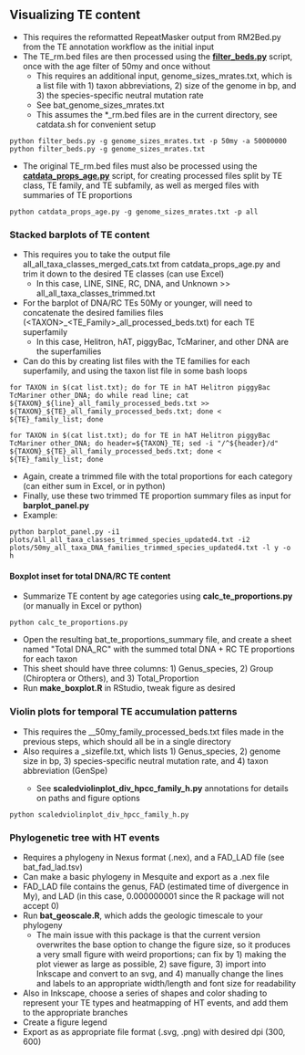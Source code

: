 ## Visualizing TE content
  * This requires the reformatted RepeatMasker output from RM2Bed.py from the TE annotation workflow as the initial input
  * The TE_rm.bed files are then processed using the [**filter_beds.py**](https://github.com/davidaray/bioinfo_tools/blob/master/filter_beds.py) script, once with the age filter of 50my and once without
    * This requires an additional input, genome_sizes_mrates.txt, which is a list file with 1) taxon abbreviations, 2) size of the genome in bp, and 3) the species-specific neutral mutation rate
    * See bat_genome_sizes_mrates.txt
    * This assumes the \*\_rm.bed files are in the current directory, see catdata.sh for convenient setup
  ```
  python filter_beds.py -g genome_sizes_mrates.txt -p 50my -a 50000000
  python filter_beds.py -g genome_sizes_mrates.txt
  ```
  
  * The original TE_rm.bed files must also be processed using the [**catdata_props_age.py**](https://github.com/davidaray/bioinfo_tools/blob/master/catdata_props_age.py) script, for creating processed files split by TE class, TE family, and TE subfamily, as well as merged files with summaries of TE proportions
  ```
  python catdata_props_age.py -g genome_sizes_mrates.txt -p all
  ```

### Stacked barplots of TE content
  * This requires you to take the output file all_all_taxa_classes_merged_cats.txt from catdata_props_age.py and trim it down to the desired TE classes (can use Excel)
    * In this case, LINE, SINE, RC, DNA, and Unknown >> all_all_taxa_classes_trimmed.txt
  * For the barplot of DNA/RC TEs 50My or younger, will need to concatenate the desired families files (\<TAXON>_<TE_Family>_all_processed_beds.txt) for each TE superfamily
    * In this case, Helitron, hAT, piggyBac, TcMariner, and other DNA are the superfamilies
  * Can do this by creating list files with the TE families for each superfamily, and using the taxon list file in some bash loops
  ```
  for TAXON in $(cat list.txt); do for TE in hAT Helitron piggyBac TcMariner other_DNA; do while read line; cat ${TAXON}_${line}_all_family_processed_beds.txt >> ${TAXON}_${TE}_all_family_processed_beds.txt; done < ${TE}_family_list; done

for TAXON in $(cat list.txt); do for TE in hAT Helitron piggyBac TcMariner other_DNA; do header=${TAXON}_TE; sed -i "/^${header}/d" ${TAXON}_${TE}_all_family_processed_beds.txt; done < ${TE}_family_list; done
  ```
  * Again, create a trimmed file with the total proportions for each category (can either sum in Excel, or in python)
  * Finally, use these two trimmed TE proportion summary files as input for **barplot_panel.py**
  * Example:
  ``` 
  python barplot_panel.py -i1 plots/all_all_taxa_classes_trimmed_species_updated4.txt -i2 plots/50my_all_taxa_DNA_families_trimmed_species_updated4.txt -l y -o h
  ```
 #### Boxplot inset for total DNA/RC TE content
  * Summarize TE content by age categories using **calc_te_proportions.py** (or manually in Excel or python)
  ```
  python calc_te_proportions.py
  ```
  * Open the resulting bat_te_proportions_summary file, and create a sheet named "Total DNA_RC" with the summed total DNA + RC TE proportions for each taxon
  * This sheet should have three columns: 1) Genus_species, 2) Group (Chiroptera or Others), and 3) Total_Proportion
  * Run **make_boxplot.R** in RStudio, tweak figure as desired
 
 
 ### Violin plots for temporal TE accumulation patterns
  * This requires the <TAXON>_<TECLASS>_50my_family_processed_beds.txt files made in the previous steps, which should all be in a single directory
  * Also requires a <CLADE>_sizefile.txt, which lists 1) Genus_species, 2) genome size in bp, 3) species-specific neutral mutation rate, and 4) taxon abbreviation (GenSpe)
    * See **scaledviolinplot_div_hpcc_family_h.py** annotations for details on paths and figure options
  ```
  python scaledviolinplot_div_hpcc_family_h.py
  ```

### Phylogenetic tree with HT events
 * Requires a phylogeny in Nexus format (.nex), and a FAD_LAD file (see bat_fad_lad.tsv)
  * Can make a basic phylogeny in Mesquite and export as a .nex file
  * FAD_LAD file contains the genus, FAD (estimated time of divergence in My), and LAD (in this case, 0.000000001 since the R package will not accept 0)
 * Run **bat_geoscale.R**, which adds the geologic timescale to your phylogeny
   * The main issue with this package is that the current version overwrites the base option to change the figure size, so it produces a very small figure with weird proportions; can fix by 1) making the plot viewer as large as possible, 2) save figure, 3) import into Inkscape and convert to an svg, and 4) manually change the lines and labels to an appropriate width/length and font size for readability
 * Also in Inkscape, choose a series of shapes and color shading to represent your TE types and heatmapping of HT events, and add them to the appropriate branches
 * Create a figure legend
 * Export as as appropriate file format (.svg, .png) with desired dpi (300, 600)
